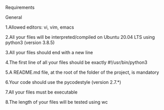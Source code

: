 Requirements



General

1.Allowed editors: vi, vim, emacs

2.All your files will be interpreted/compiled on Ubuntu 20.04 LTS using python3 (version 3.8.5)

3.All your files should end with a new line

4.The first line of all your files should be exactly #!/usr/bin/python3

5.A README.md file, at the root of the folder of the project, is mandatory

6.Your code should use the pycodestyle (version 2.7.*)

7.All your files must be executable

8.The length of your files will be tested using wc
